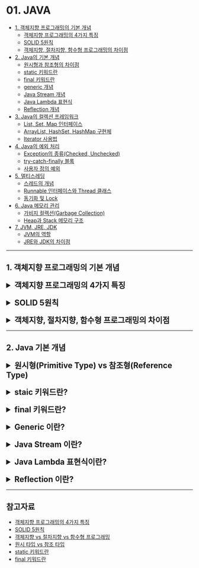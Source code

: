 # 01. JAVA

- [1. 객체지향 프로그래밍의 기본 개념](#1-객체지향-프로그래밍의-기본-개념)
    - [객체지향 프로그래밍의 4가지 특징](#추상화-abstraction)
    - [SOLID 5원칙](#객체지향-설계의-5가지-원칙-solid)
    - [객체지향, 절차지향, 함수형 프로그래밍의 차이점](#프로그래밍-패러다임이란)
- [2. Java의 기본 개념](#2-java-기본-개념)
  - [원시형과 참조형의 차이점](#원시타입-vs-참조타입)
  - [static 키워드란](#static의-메모리)
  - [final 키워드란](#final-키워드란)
  - [generic 개념]()
  - [Java Stream 개념]()
  - [Java Lambda 표현식]()
  - [Reflection 개념]()
- [3. Java의 컬렉션 프레임워크](#3)
  - [List, Set, Map 인터페이스]()
  - [ArrayList, HashSet, HashMap 구현체]()
  - [Iterator 사용법]()
- [4. Java의 예외 처리](#4)
  - [Exception의 종류(Checked, Unchecked)]()
  - [try-catch-finally 블록]()
  - [사용자 정의 예외]()
- [5. 멀티스레딩](#5)
  - [스레드의 개념]()
  - [Runnable 인터페이스와 Thread 클래스]()
  - [동기화 및 Lock]()
- [6. Java 메모리 관리](#6)
  - [가비지 컬렉션(Garbage Collection)]()
  - [Heap과 Stack 메모리 구조]()
- [7. JVM, JRE, JDK](#7)
  - [JVM의 역할]()
  - [JRE와 JDK의 차이점]()

---

## 1. 객체지향 프로그래밍의 기본 개념

<details>
<summary style="font-size: 1.5em; font-weight: bold;">객체지향 프로그래밍의 4가지 특징</summary>

### 추상화 (Abstraction)
> 객체들이 공통적으로 필요로 하는 속성이나 동작을 하나로 추출해 내는 작업

즉, 알고는 있지만, 정확하게 표현하기 힘든 것들을 중요한 부분이나 특징점으로 잡아 설명하는 것을 추상화한다고 할 수 있다.
프로그래밍에서 추상화는 클래스를 정의할 때 불필요한 부분들을 생략하고 객체의 속성 중 중요한 것에만 중점을 두어 개략화하는 것을 말한다.

예를 들면, 삼성폰과 아이폰이라는 객체가 있을 때, 이 객체들을 하나로 묶을 때 공통적인 특징을 휴대폰으로 묶어서 이름을 붙이는 것을 추상화하고 할 수 있다.
이처럼 공통된 기능을 휴대폰에서 미리 구현을 하고, 상속을 통해서 공통된 기능을 삼성폰과 아이폰에 이어주면 삼성폰과 아이폰은 각자의 고유기능을 집중적으로 개발할 수 있다.
이럴 경우, 공통된 기능을 다시 정의할 필요가 없어 코드의 중복이 줄어들고, 코드의 재사용성이 용이해지는 장점이 있다.

> 즉, 추상화로 구현을 하면 새로운 객체를 만들 때 클래스의 고유기능만 새로 만들어주고, 공통된 기능은 상속을 통해서 이용이 가능하다.

### 상속 (Inheritance)
> 여러 개체들이 지닌 공통된 특성을 추출하여 하나의 개념이나 법칙으로 성립하는 과정이

예를 들어, 삼성폰과 아이폰은 모두 휴대폰이자 통신기기이며 전자제품이라는 공통적인 속성을 가지고 있다. 이처럼 삼성폰 & 아이폰, 휴대폰, 통신기기, 전자제품은 중복된 속성을 포함하고 있다.
이러한 속성들을 각 클래스마다 개별적으로 정의하기보다는, 공통된 속성들을 하나의 클래스로 묶어 상속을 통해 재사용하는 것이 훨씬 효율적인 프로그래밍 방법이다.

상속을 통해 하위 클래스는 상위 클래스의 변수와 메서드를 물려받아 재사용할 수 있다. 이로 인해 코드의 중복을 줄이고, 유지보수성을 높일 수 있다.

### 다형성 (Polymorphism)
> 프로그래밍에서의 다형성이란 같은 자료형에 여러가지 타입의 데이터를 대입하여 다양한 결과를 얻어낼 수 있는 성질을 의미

비유적으로 표현하자면, 한 명의 남자는 특정 상황에서 여러 가지 역할을 수행한다. 누군가에게는 친구, 자식에게는 아버지, 동아리에서는 리더, 아내에게는 남편, 부모님에게는 자식이 될 수 있다.
이처럼 객체도 상황에 따라 여러가지 형태를 가질 수 있다는 것이 다형성의 핵심이다. 대표적인 예로는 `메서드 오버라이딩`과 `메서드 오버로딩`이 있다.

#### 💡 메서드 오버라이딩 (Overriding)
- 부모 클래스의 메서드를 자식 클래스에서 재정의해서 사용하는 것을 의미한다. 자식 클래스는 부모 클래스의 메서드를 재활용하면서 독자적인 기능을 추가할 수 있다.

#### 💡 메서드 오버로딩 (Overloading)
- 같은 이름의 메서드를 다양한 매개변수 타입과 개수로 정의하는 것을 의미한다. 오버로딩은 메서드 이름을 동일하게 유지하면서도 다양한 상황에서 유연하게 대응할 수 있는 방법을 제공한다.

적절하게 다형성을 활용하면 코드의 재사용성과 유연성을 높이고, 불필요한 코드 중복과 결합도를 낮춰서 유지보수성을 높일 수 있다. 그러나 무분별한 오버로딩은 코드의 동작을 이해하는 데 어려움을 줄 수 있으므로, 적절한 사용이 필요하다.

### 캡슐화 (Encapsultation)
> 객체지향에서의 캡슐화는 데이터와 메서드를 하나의 단위로 묶어 외부에서 접근하지 못하도록 보호하는 개념

예를 들어, 알약은 그 안에 어떤 구성물질이 들어 있는지 알 수 없으며, 내용물은 캡슐을 통해서 안전하게 보호된다. 이처럼 캡슐화는 외부에서 알 필요가 없는 부분을 감춤으로써 대상을 단순화하는 추상화의 한 형태이다.

#### 💡 캡슐화를 해야 하는 이유
- **데이터 보호**:
  - 외부로부터 클래스에 정의된 속성과 기능들을 보호한다.
- **데이터 은닉**:
  - 내부의 동작을 감추고 외부에는 필요한 부분만 노출한다.

캡슐화가 중요한 이유는 불안정한 부분과 안정적인 부분을 분리하여 변경의 영향을 통제할 수 있기 때문이다. 불안정한 부분은 객체 내부로 추상화해서 변경을 최소화하고, 안정적인 부분은 외부에 공개한다. 
이렇게 객체의 외부와 내부를 구분하면 구현 변경의 폭이 넓이지고, 변경의 영향을 효과적으로 관리할 수 있다. 또한, 캡슐화를 통해 코드 작성 이후의 추가 요구사항에도 유연하게 대처할 수 있다.

</details>

<br>

<details>
<summary style="font-size: 1.5em; font-weight: bold;">SOLID 5원칙</summary>

### 객체지향 설계의 5가지 원칙, SOLID

**SOLID**는 `SRP(단일 책임)`, `OCP(개방-폐쇄)`, `LSP(리스코프 치환)`, `ISP(인터페이스 분리)`, `DIP(의존 역전)`로, SOLID 원칙을 지키면 시간이 지나도 변경이 용이하고, 유지보수와 확장이 쉬운 소프트웨어를 개발하는데 도움이 된다.

#### SRP (Single Responsibility Principle): 단일 책임 원칙

`단일 책임 원칙(SRP)`은 하나의 클래스가 오직 하나의 책임만 가져야 한다는 원칙이다. 즉, 클래스는 하나의 기능에 대해 변경이 필요할 때만 수정되어야 하며, 이는 유지보수의 효율성을 높인다.

> - **책임의 정의**: 클래스가 수행하는 기능을 의미한다.
> - **변경 이유**: 클래스의 변경 이유는 단 하나여야 하며, 이를 통해 파급 효과를 최소화할 수 있다.
> - **유지보수 효율성**: 여러 책임을 가진 클래스는 서로 영향을 주어 유지보수가 비효율적이 된다.
> - **응집도와 결합도**: 높은 응집도와 낮은 결합도를 유지해야 하며, 이를 통해 코드의 품질을 높일 수 있다.

예를 들어, 하나의 클래스가 여러 기능을 수행하면, 내부 함수 간의 결합도가 높아져 코드 효율성이 떨어질 수 있다. 따라서 각 클래스는 명확한 책임을 가져야 한다.

#### OCP (Open-Closed Principle): 개방-폐쇄 원칙

`개방-폐쇄 원칙(OCP)`은 소프트웨어 요소가 **확장에는 열려 있으나 변경에는 닫혀 있어야 한다**는 원칙이다. 즉, 기존 코드를 수정하지 않고도 기능을 추가하거나 변경할 수 있도록 설계해야 한다.

> - **기능 수정**: 새로운 클래스를 생성하여 기존 인터페이스를 구현함으로써 기능을 확장할 수 있다.
> - **유지보수 간소화**: 특정 모듈의 기능을 수정할 때, 해당 모듈을 사용하는 모든 모듈을 수정할 필요가 없어 유지보수가 간편해진다.
> - **장점**: OCP를 지키면 유연성, 재사용성, 유지보수성을 극대화할 수 있다.

OCP를 구현하기 위해서는 기존 코드를 변경하지 않고 기능을 수정하거나 추가하기 위해서 `상속(다형성)`과 `추상화(인터페이스)`를 활용해야 한다. 자주 변경되는 부분을 추상화하여 기존 코드의 수정을 최소화하고, 기능 확장을 용이하게 한다.

#### LSP (Liskov Substitution Principle): 리스코프 치환 원칙

`리스코프 치환 원칙(LSP)`은 하위 타입 객체가 상위 타입 객체에서 가능한 모든 행위를 수행할 수 있어야 한다는 원칙이다. 즉, 상위 타입 객체를 하위 타입 객체로 대체해도 프로그램이 정상적으로 동작해야 한다.

> - **다형성 준수**: 하위 클래스는 상위 클래스와 인터페이스 규약을 모두 지켜야 한다.
> - **IS-A 관계**: 상속 관계에서는 일반환 관계(IS-A)가 반드시 성립해야 한다. 상속 관계가 아닌 클래스들 간의 상속은 LSP를 위반하게 된다.

예를 들어, 자동차 인터페이스가 있을 때, 액셀 기능은 자동차가 앞으로 이동해야 한다. 만약, 액셀 기능을 실행했을 때 자동차가 뒤로 간다면, 이는 LSP를 위반하는 것이다.
기능의 성능이 느리더라도, 액셀을 눌렀을 때 자동차는 항상 앞으로 가야 한다.

또한, LSP를 위반하면 OCP도 위반하게 되므로, 상속 관계를 명확히 정의하여 LSP를 준수하도록 설계해야 한다.

#### ISP (Interface Segregation Principle): 인터페이스 분리 원칙

`인터페이스 분리 원칙(ISP)`은 클라이언트가 자신이 사용하는 메서드에만 의존해야 한다는 원칙이다. 즉, 특정 클라이언트를 위한 여러 개의 인터페이스가 범용 인터페이스 하나보다 더 유리하다.

> - **세분화된 인터페이스**: 인터페이스는 클라이언트를 기준으로 잘게 나누어야 한다. 예를 들어, '자동차'라는 범용 인터페이스 대신 운전, 정비, 타이어 등의 세부 인터페이스로 나누는 것이 더 효과적이다.
> - **유지보수 용이성**: 세부적인 인터페이스로 나누면 특정 기능(예를 들어, 타이어 교체)에 대한 변경 시 해당 인터페이스만 확인하고 수정하면 된다.
> - **대체 가능성 증가**: 인터페이스가 명확해지고, 기능의 대체 가능성이 높아진다.

클라이언트가 필요로 하는 인터페이스를 분리함으로써, 클라이언트가 사용하지 않는 인터페이스에 변경이 발생하더라도 다른 인터페이스에는 영향을 주지 않도록 하는 것이 ISP의 핵심이다.

#### DIP (Dependency Inversion Principle): 의존 역전 원칙

`의존 역전 원칙(DIP)`은 "프로그래머는 구체화에 의존해서는 안 되고, 추상화에 의존해야 한다"는 원칙이다. 의존성 주입은 이를 실현하는 방법 중 하나이다.

> - **추상화에 의존**: 변하기 쉬운 구체적인 것보다는 변하기 어려운 추상적인 것에 의존해야 한다. 즉, 구현 클래스가 아니라 인터페이스에 의존해야 한다.
> - **유연한 구현체 변경**: 클라이언트가 인터페이스에 의존하면 구현체를 유연하게 변경할 수 있다. 반면, 구현체에 의존하면 변경이 어려워진다.
> - **모듈 간의 독립성**: 고수준 모듈은 저수준 모듈의 구현에 의존해서는 안 된다. 저수준 모듈이 변경되더라도 고수준 모듈은 영향을 받지 않는 구조가 이상적이다.

해당 원칙을 따르면 시스템의 유연성과 유지보수성이 향상된다. 의존성을 추상화하여 모듈 간의 결합도를 낮추는 것이 핵심이다.

</details>

<br>

<details>
<summary style="font-size: 1.5em; font-weight: bold;">객체지향, 절차지향, 함수형 프로그래밍의 차이점</summary>

### 프로그래밍 패러다임이란?

프로그래밍 패러다임은 프로그래머에게 프로그래밍 관점을 가지게 하고 코드를 어떻게 작성할지 결정하는 역할을 한다.

즉, 새로운 프로그래밍 패러다임을 통해서 새로운 방식으로 생각하는 방법을 배우게 되고, 이를 바탕으로 코드를 구현하게 된다.

현재까지의 프로그래밍 패러다임: 절차지향 -> 객체지향 -> 함수형
- **명령형 프로그래밍**: 무엇(What)을 할 건지를 나타내기보다 어떻게(How) 할 건지를 설명하는 방식이다.
  - `절차지향 프로그래밍`: 수행되어야 할 기능을 순차적인 처리 과정으로 진행하는 방식이다.
  - `객체지향 프로그래밍`: 객체들의 집합으로 프로그램의 상호작용으로 진행하는 방식이다.
- **선언형 프로그래밍**: 어떻게(How) 할 건지를 나타내기보다 무엇(What)을 할 건지를 설명하는 방식이다.
  - `함수형 프로그래밍`: 순수 함수를 조합하여 소프트웨어를 만드는 방식이다.

### 절차지향, 객체지향, 함수형 프로그래밍
#### 절차지향 프로그래밍 (Procedural Programming)
> 순차적인 처리를 중요하게 여기며, 프로그램 전체가 유기적으로 연결되도록 만드는 프로그래밍 기법이다.

절차지향 프로그래밍의 장점: 
- 코드의 가독성이 좋다.
- 코드를 단위화할 수 있다.
- 컴퓨터의 처리구조와 비슷해 실행 속도가 빠르다.

절차지향 프로그래밍의 단점: 
- 각각의 코드가 순서에 따라 실행되어, 변경과 유지보수 및 분석이 어렵다.
- 변수나 상수 등의 값들을 관리하는 자료형과 해당 자료형을 사용하는 함수가 분리되어 사용된다.

대표적인 절차지향 프로그래밍 언어는 `C`언어 등이 있다.

#### 객체지향 프로그래밍 (Object-Oriented Programming)
> 모든 데이터를 객체로 취급하여 객체가 처리 요청을 받았을 때 객체 내부에 있는 기능을 가져와 사용하여 처리하는 프로그래밍 기법으로, 
> 모든 객체가 내부의 자료형(Field)과 함수(Method)로 구성된 프로그래밍 구조를 의미한다.

객체지향 프로그래밍의 장점: 
- 코드의 재사용이 가능하여 유지보수가 용이하다.
- 분석과 설계의 전환이 쉽다.

객체지향 프로그래밍의 단점:
- 처리 속도가 상대적으로 느리다.
- 설계에 많은 시간이 소요된다.

대표적인 객체지향 프로그래밍 언어는 `Java`와 `Python` 등이 있다.

#### 함수형 프로그래밍 (Functional Programming)
> 순수 함수를 사용하여 상태를 제어하기보단 빠르게 처리하는데 초점을 둔 프로그래밍 기법으로, 
> 실행 순서를 지정할 필요가 없어 비절차형 언어라고도 한다.

함수형 프로그래밍의 장점: 
- 코드에서 프로그램의 실행에 영향을 미치는 영역과 순수한 영역을 최대한 분리한다.
- 코드의 가독성이 높아지고, 유지보수가 좋아진다.
- 테스트가 쉬워진다.

함수형 프로그래밍의 단점:
- 외부 데이터 혹은 내부 데이터의 상태를 조작할 수 없다.

대표적인 함수형 프로그래밍 언어는 `Haskell`과 `OCamal` 등이 있다.

##### 💡 순수 함수란?
> 동일한 입력 값을 넣었을 때, 동일한 리턴 값을 반환하며 외부에 영향을 받지 않는 함수로 함수의 실행이 프로그램에 영향을 주지 않는다.
> 때문에 비상태 불변성(전달된 데이터를 변경하는 것이 아닌, 새로운 버전이나 오브젝트를 만들어 결과 값으로 전달)을 유지하고 여러 가지 동시다발적인 멀티스레딩 환경에서도 안정적으로 동작할 수 있다.

### 절차지향 프로그래밍 vs 객체지향 프로그래밍
절차지향 프로그래밍 위에 객체지향 프로그래밍이 탄생한 것으로, 절차지향 프로그래밍이 갖는 부족함을 객체지향 프로그래밍이 보완해주는 역할을 한다.

> 절차지향 프로그래밍은 함수가 있고, 객체지향 프로그래밍 또한 함수가 있지만 `객체`라는 개념이 등장한다.

### 함수형 프로그래밍 vs 객체지향 프로그래밍
#### 1. 함수형 프로그래밍은 함수 자체가 `일급 객체`가 되지만, 객체지향 프로그래밍은 클래스(혹은 객체)가 `일급 객체`가 된다.

##### 💡 일급 객체란?
> 다른 요소들과 아무런 차별이 없는 객체로, 함수의 인자로도 넘겨질 수 있고 변수에 대입도 가능한 객체를 의미한다.

#### 2. 객체지향 프로그램에서는 프로그램을 상호작용하는 객체들의 집합으로 볼 수 있지만, 함수형 프로그래밍에서는 상태 값을 지니지 않은 함수들의 연속으로 볼 수 있다.

##### 객체지향 프로그래밍의 경우
> 클래스 디자인과 객체들의 관계를 중심으로 코드 작성이 이루어진다. 따라서 상태, 멤버변수, 메서드 등이 긴밀한 관계를 가지고 있다.
> 특히, 멤버변수가 어떤 상태를 가지고 있는가에 따라서 결과가 달라진다.

##### 함수형 프로그래밍의 경우
> 값의 연산 및 결과 도출 중심으로 코드 작성이 이루어진다. 함수는 인자로 받은 값을 별도로 저장하지 않고, 간결한 과정으로 처리하고 매핑하는 데 주 목적을 둔다.

</details>

---

## 2. Java 기본 개념

<details>
<summary style="font-size: 1.5em; font-weight: bold;">원시형(Primitive Type) vs 참조형(Reference Type)</summary>

### 원시 타입이란?
원시 타입은 Java에서 기본적으로 제공하는 데이터 타입으로, 실제 값을 직접 저장한다. 예를 들어, `int`, `boolean`, `char` 등이 있다.

### 참조 타입이란?
참조 타입은 객체를 참조하는 데이터 타입으로, 실제 데이터는 힙 메모리에 저장되고, 변수는 그 데이터의 메모리 주소를 저장한다. 예를 들어, `String`, 배열, 사용자 정의 클래스 등이 있다.

> 원시 타입의 변수는 실제 값을 변수 안에 저장하지만, 참조 타입의 변수는 메모리의 번지를 변수 안에 저장하여 저장된 메모리 주소 값을 통해 객체를 참조한다.

### 원시타입 vs 참조타입
#### 1. NULL
- 원시 타입은 Null을 담을 수 없으나, 참조 타입은 Null을 입력값으로 받을 수 있다.

```java
int i = null; // 불가능
Integer integer = null; // 가능
```

#### 2. 제네릭 타입
- 원시 타입은 제네릭 타입에서 사용할 수 없으나, 참조 타입은 제네릭 타입에서 사용할 수 있다.
```java
List<int> i; // 불가능
List<Integer> integer; // 가능
```

#### 3. 접근 속도, 메모리 양
원시 타입은 Null을 다루지 못하고, 제네릭에 담기지 못하지만, 원시 타입을 참조 타입과 비교해서 갖는 장점은 성능상의 이점이 존재한다.

- **접근 속도**: 
  - 원시 타입은 `스택` 메모리에 값이 존재하는 반면, 참조 타입은 하나의 인스턴스이므로 스택 메모리에는 참조값만 있고, 실제 값은 `힙` 메모리에 존재한다.
  - 참조 타입은 값을 필요로 할 때마다 언박싱(Unboxing) 과정을 거쳐야 하므로 원시 타입과 비교했을 때 접근 속도가 느리다.
- **메모리 양**: 
  - 원시 타입은 메모리를 적게 차지하는 반면, 참조 타입은 훨씬 많은 메모리를 사용한다.

##### 💡 박싱(Boxing) & 언박싱(Unboxing)
박싱(Boxing)은 원시 타입을 참조 타입으로 변환시키는 것을 의미하며, 언박싱(Unboxing)은 참조 타입을 원시 타입으로 변환시키는 것을 의미한다.

박싱은 값 타입을 참조 타입으로 변환하여 값을 포함하는 객체를 힙에 생성하는 것이며, 언박싱은 박싱된 참조 타입으로부터 원래의 값을 다시 추출하는 연산을 의미한다.

Java 1.5 이전에는 모두 변환 과정을 거쳐야 했지만, 자바 1.5부터 추가된 Auto Boxing/Unboxing 기능으로 아래의 예시와 같이 명시적으로 원시 타입을 참조 타입으로 감싸지 않아도 자동으로 변환된다.
```java
int i = 15;
Integer integer = i;
```

> 그러나, Auto Boxing/Unboxing 기능은 컴파일러 내부적으로 추가 연산작업을 거치게 되어 메모리 누수의 원인이 될 수 있다.
> 따라서, 성능 향상을 위해서 Auto Boxing/Unboxing이 일어나지 않도록 동일한 타입 연산이 이루어지도록 구현하는 것이 좋다.

</details>

<br>

<details>
<summary style="font-size: 1.5em; font-weight: bold;">staic 키워드란?</summary>

### Static의 메모리
Java에서 `static` 키워드를 사용한다는 것은 메모리에 한 번 할당되어 프로그램이 종료될 때 해제되는 것을 의미한다.

일반적으로 우리가 만든 클래스는 Static 영역에 생성되고, new 연산을 통해 생성한 객체는 Heap 영역에 생성된다.
- 객체의 생성 시 할당된 Heap 영역의 메모리는 GC(Garbage Collector)를 통해 수시로 관리를 받는다. 
- 반면, static 키워드를 통해 Static 영역에 할당된 메모리는 모든 객체가 공유하는 메모리라는 장점이 있지만, GC의 관리 영역 밖에 존재하므로 static을 자주 사용하면 프로그램 종료 시까지 메모리가 할당된 채로 존재하므로 시스템의 퍼포먼스에 악영향을 주게 된다.

### static 변수의 특징
- static 변수는 클래스 변수이다.
- 객체를 생성하지 않고도 static 자원에 접근이 가능하다.

> static 변수와 static 메서드는 static 메모리 영역에 존재하므로 객체가 생성되기 이전에 이미 할당되어 있다. 때문에, 객체의 생성없이 바로 접근(사용)이 가능하다.

</details>

<br>

<details>
<summary style="font-size: 1.5em; font-weight: bold;">final 키워드란?</summary>

### final 키워드란?
Java에서 `final` 키워드를 사용한다는 것은 처음 정의된 상태가 변하지 않는 것을 보장한다는 불변성을 의미한다.

### 1. final 변수
Java에서 변수들은 기본적으로 가변적인데, 변수에 `final` 키워드를 붙이면 참조값을 변경하지 못하므로 불변성을 확보할 수 있다.
```java
final String name = "solmoon";
```

`final` 키워드가 붙은 변수는 초기화한 후 변경할 수 없다. 변경을 할 경우 다음과 같이 컴파일 에러가 발생한다.
```java
final String name = "solmoon";
name = "gildong";  // ⚠️ COMPILE ERROR!
```

### 2. final 인자
`final` 키워드가 붙은 인자는 메서드 내에서 변경이 불가능하다. 따라서 다음과 같이 final int로 선언한 number 변수는 읽을 수 있지만, number = 2처럼 값을 변경할 경우에는 컴파일 에러가 발생한다.
```java
public void func(final int number) {
    System.out.println(number);
    number = 2;  // ⚠️ COMPILE ERROR!
}
```

### 3. final 클래스
클래스에 `final` 키워드를 붙이면 다른 클래스가 상속할 수 없는 클래스가 된다. 다음과 같이 final 클래스를 상속할 경우에는 컴파일 에러가 발생한다.
```java
final class FirstExample {
    final String hello;
    Example() { hello = "hello"; }
}

class SecondExample extends FirstExample() { // ⚠️ COMPILE ERROR! }
```

### 4. final 메서드
`final` 키워드가 붙은 메서드는 오버라이드(Override)가 불가능하다. 다음과 같이 FirstExample 클래스를 상속하는 SecondExample 클래스에서 getHello( )를 재정의할 수 없다. 오버라이드를 할 경우에는 컴파일 에러가 발생한다.
```java
class FirstExample {
    final String hello = "hello";
    final String getHello() { return hello; }
}

class FirstExample extends SecondExample {

  @Override
  String getHello() { // ⚠️ COMPILE ERROR!
    return "See you next time!";
  }
}
```
#### ⚠️ 주의할 점
`final` 변수는 초기화 이후 값 변경이 발생하지 않도록 만든다.
```java
final List<String> list = new ArrayList<>();
list.add("CHEER"); // ⚠️ COMPILE ERROR!
list.add("UP"); // ⚠️ COMPILE ERROR!
```

위와 같이 List에 `final` 키워드를 붙여 선언하면 list 변수의 변경은 불가능하다. 하지만, list 내부에 있는 변수들은 변경이 가능하여 문자열을 계속해서 추가할 수 있다.

#### 💡 Effective final 키워드
`Effective final` 키워드는 Java 8에서 추가된 기능으로, `final` 키워드가 붙지 않은 변수의 값이 변경되지 않는다면 해당 변수를 `Effective final`이라고 한다. final을 붙이지 않았지만 컴파일러가 final로 취급하는 것이다.
```java
int num = 1;

Runnable runnable = new Runnable() {
    @Override
    public void run() {
        System.out.println("number: " + num);
    }
};
runnable.run();
```

위 코드에서 변수 num은 `Effective final`이다. num 변수는 선언과 동시에 1로 할당되었고, 객체가 소멸될 때까지 값이 변경되지 않았기 때문이다.

Effective final이 없었던 Java 8 이전에는 run( ) 안에서 변경이 가능한 num 변수에 접근하기 떄문에 컴파일 에러가 발생하는 코드였다. 
하지만 Java 8은 num 변수가 내부에서 변경되지 않았기 때문에 final로 취급하여 컴파일 에러가 발생하지 않는다.

</details>

<br>

<details>
<summary style="font-size: 1.5em; font-weight: bold;">Generic 이란?</summary>

### 제네릭(Generic) 이란?
Java에서 제네릭(Generic)은 클래스, 인터페이스, 메서드에 타입 매개변수를 사용하는 기능으로, 코드의 재사용성을 높이고 타입 안전성을 강화하는 데 도움을 준다.
> 즉, 제네릭을 사용하면 다양한 데이터 타입을 처리할 수 있는 유연한 코드를 작성할 수 있다.

### 제네릭의 주요 특징
1. **타입 안전성**: 
   - 제네릭을 사용하면 컴파일 시 타입 체크가 이루어지므로, 잘못된 타입의 객체를 사용할 경우 컴파일 에러가 발생한다. 이는 런타임 오류를 줄이는 데 도움이 된다.
2. **코드 재사용성**: 
   - 제네릭을 사용하면 동일한 코드를 다양한 데이터 타입에 대해 사용할 수 있다. 
   - 예를 들어, 같은 알고리즘을 정수, 문자열 등 여러 타입에 적용할 수 있다.
3. **타입 매개변수**:
   - 제네릭은 타입 매개변수를 사용하여 클래스를 정의한다.
   - 일반적으로 대문자 `T`, `E`, `K`, `V` 등을 사용하여 타입 매개변수를 나타낸다.

### 제네릭의 사용 예시
#### 1. 제네릭 클래스
```java
class Box<T> {
    private T item;

    public void setItem(T item) {
        this.item = item;
    }

    public T getItem() {
        return item;
    }
}

public class Main {
    public static void main(String[] args) {
        Box<String> stringBox = new Box<>();
        stringBox.setItem("Hello");
        System.out.println(stringBox.getItem()); // Hello

        Box<Integer> integerBox = new Box<>();
        integerBox.setItem(123);
        System.out.println(integerBox.getItem()); // 123
    }
}
```
해당 예시에서 Box<T>는 제네릭 클래스로, `T`는 타입 매개변수이다. 이를 통해 Box 클래스를 다양한 타입으로 사용할 수 있다.

#### 2. 제네릭 메서드
```java
public class GenericMethod {
    public static <T> void printArray(T[] array) {
        for (T element : array) {
            System.out.println(element);
        }
    }

    public static void main(String[] args) {
        Integer[] intArray = {1, 2, 3};
        String[] strArray = {"A", "B", "C"};

        printArray(intArray); // 1 2 3
        printArray(strArray); // A B C
    }
}
```
해당 예시에서 printArray 메서드는 제네릭 메서드로, 어떤 타입의 배열이든 받을 수 있다.

> Java의 제네릭은 타입 매개변수를 사용하여 클래스, 메서드, 인터페이스 등을 정의할 수 있게 해주며, 이를 통해 타입 안전성을 높이고 코드의 재사용성을 증가시킨다.
> 제네릭을 사용하면 다양한 데이터 타입을 처리할 수 있는 유연한 코드를 작성할 수 있다.

</details>

<br>

<details>
<summary style="font-size: 1.5em; font-weight: bold;">Java Stream 이란?</summary>

### Stream 이란?
Java에서 스트림(Stream)은 데이터의 연속적인 흐름을 처리하기 위한 추상화된 개념으로, 주로 컬렉션(예로 List, Set)이나 배열과 같은 데이터 소스에 대해 간편하고 효율적인 데이터 처리 및 변환을 가능하게 한다.
Java 8부터 도입된 Stream API는 선언적 프로그래밍 스타일을 지원하여, 데이터 처리 과정을 더 간결하고 가독성 높게 작성할 수 있도록 해준다.

### Stream과 Stream API의 차이
- **Stream**: 
  - 데이터의 흐름을 처리하는 추상적인 개념으로, 데이터 소스(예로 배열, 컬렉션)에서 연속적으로 데이터를 읽고 처리하는 방법을 나타낸다.
  - 스트림은 데이터를 필터링, 매핑, 집계 등의 방식으로 처리할 수 있는 연산을 제공한다.
- **Stream API**: 
  - Java 8에서 도입된 API로, 스트림을 생성하고 처리하기 위한 구체적인 메서드와 인터페이스를 제공한다.
  - 예를 들어, `stream( )`, `filter( )`, `map( )`, `collect( )` 등의 메서드가 포함되어 있다.

### 스트림의 주요 특징
1. **데이터 소스**: 스트림은 컬렉션, 배열, I/O 채널 등 다양한 데이터 소스에서 생성될 수 있다.
2. **파이프라인**: 스트림은 여러 연산을 체인처럼 연결하여 사용할 수 있다. 이러한 연산은 중간 연산과 최종 연산으로 나뉜다.
   - **중간 연산**: 스트림을 변환하는 연산으로, 필터링, 매핑, 정렬 등이 있다. 중간 연산은 스트림을 반환하며, 여러 개의 중간 연산을 연결할 수 있다.
   - **최종 연산**: 스트림의 처리를 종료하고 결과를 반환하는 연산으로, `forEach`, `collect`, `reduce` 등이 있다. 최종 연산이 호출되면 스트림의 처리가 시작된다.
3. **지연 평가**: 스트림은 중간 연산이 호출되더라도 실제로 데이터 처리는 최종 연산이 호출될 때까지 지연된다. 이는 성능 최적화에 도움이 된다.
4. **병렬 처리**: 스트림 API는 손쉽게 병렬 처리를 지원하여, 멀티코어 프로세서를 활용할 수 있다.

</details>

<br>

<details>
<summary style="font-size: 1.5em; font-weight: bold;">Java Lambda 표현식이란?</summary>

### 

</details>

<br>

<details>
<summary style="font-size: 1.5em; font-weight: bold;">Reflection 이란?</summary>

### 

</details>



---

## 참고자료
- [객체지향 프로그래밍의 4가지 특징](https://jja2han.tistory.com/330)
- [SOLID 5원칙](https://velog.io/@pp8817/SOLID-%EC%A2%8B%EC%9D%80-%EA%B0%9D%EC%B2%B4%EC%A7%80%ED%96%A5-%EC%84%A4%EA%B3%84%EC%9D%98-5%EA%B0%80%EC%A7%80-%EC%9B%90%EC%B9%99)
- [객체지향 vs 절차지향 vs 함수형 프로그래밍](https://velog.io/@majaeh43/%EC%A0%88%EC%B0%A8%EC%A7%80%ED%96%A5-%EA%B0%9D%EC%B2%B4%EC%A7%80%ED%96%A5-%ED%95%A8%EC%88%98%ED%98%95-%ED%94%84%EB%A1%9C%EA%B7%B8%EB%9E%8D)
- [원시 타입 vs 참조 타입](https://velog.io/@m1naworld/Java-%EC%9B%90%EC%8B%9C-%ED%83%80%EC%9E%85Primitive-Type-VS-%EC%B0%B8%EC%A1%B0-%ED%83%80%EC%9E%85Reference-Type)
- [static 키워드란](https://mangkyu.tistory.com/47)
- [final 키워드란](https://sudo-minz.tistory.com/135)

